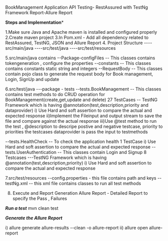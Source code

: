 BookManagement Application
API Testing- RestAssured with TestNg Framework
Report-Allure Report

****Steps and Implementation*****

1.Make sure Java and Apache maven is installed and configured properly
2.Create maven project
3.In Pom.xml - Add all dependency related to RestAssured, TestNG, JSON and Allure Report
4. Project Structure
----src/main/java
----src/test/java
----src/test/resources

5.src/main/java contains
--Package-configFiles -- This classes contains tokengeneration , configure the properties
--constants -- This classes contains constants static string and integers
--RequestBody -- This classes contain pojo class to generate the request body for Book management, Login, SignUp and update

6.src/test/java
---package - tests
--tests.BookManagement -- This classes contains test methods to do CRUD operation for BookManagement(create,get,update and delete)
27 TestCases --
TestNG Framework which is having @annotation(test,description,priority and dataprovider)
i) Use Hard and soft assertion to compare the actual and expected response
ii)Implement the Fileinput and output stream to save the file and compare against the actual response
iii)Use @test method to run the test , @description to descripe postive and negative testcase, priority to priorities the testcases
dataprovider is pass the input to testmethods

--tests.HealthCheck -- To check the application health
1 TestCase
i) Use Hard and soft assertion to compare the actual and expected response
--tests.UserAuthentication  -- This classes contain Login and Signup
8 Testcases ---TestNG Framework which is having @annotation(test,description,priority)
i) Use Hard and soft assertion to compare the actual and expected response


7.src/test/resources
--config.properties - this file contains path and keys
--testNg.xml -- this xml file contains classes to run all test methods

8. Execute and Report Generation
Allure Report - Detailed Report to specify the Pass , Failures

***Run a test***
mvn clean test

***Generate the Allure Report***

i) allure generate allure-results --clean -o allure-report
ii) allure open allure-report
